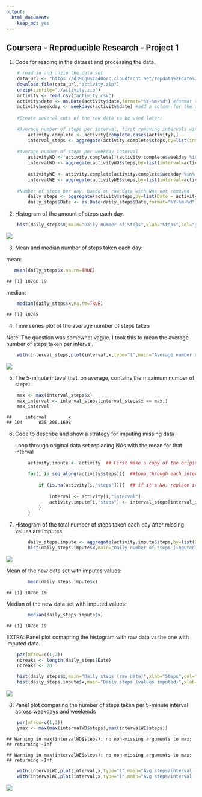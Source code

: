```yaml
---
output: 
  html_document: 
    keep_md: yes
---
```

Coursera - Reproducible Research - Project 1 
----------------

1. Code for reading in the dataset and processing the data.


```r
    # read in and unzip the data set 
    data_url <- "https://d396qusza40orc.cloudfront.net/repdata%2Fdata%2Factivity.zip"
    download.file(data_url,"activity.zip")
    unzip(zipfile="./activity.zip")
    activity <- read.csv("activity.csv")
    activity$date <- as.Date(activity$date,format="%Y-%m-%d") #format the date column
    activity$weekday <- weekdays(activity$date) #add a column for the weekday
    
    #Create several cuts of the raw data to be used later:
    
    #Average number of steps per interval, first removing intervals with NAs
        activity.complete <- activity[complete.cases(activity),]
        interval_steps <- aggregate(activity.complete$steps,by=list(interval=activity.complete$interval),FUN=mean)
    
    #Average number of steps per weekday interval
        activityWD <- activity.complete[!(activity.complete$weekday %in% c("Saturday","Sunday")),]
        intervalWD <- aggregate(activityWD$steps,by=list(interval=activityWD$interval),FUN=mean)
        
        activityWE <- activity.complete[activity.complete$weekday %in% c("Saturday","Sunday"),]
        intervalWE <- aggregate(activityWE$steps,by=list(interval=activityWE$interval),FUN=mean)
    
    #Number of steps per day, based on raw data with NAs not removed
        daily_steps <- aggregate(activity$steps,by=list(Date = activity$date),FUN = sum)
        daily_steps$Date <- as.Date(daily_steps$Date,format="%Y-%m-%d")
```
2. Histogram of the amount of steps each day.


```r
    hist(daily_steps$x,main="Daily number of Steps",xlab="Steps",col="green",breaks=length(daily_steps$Date))
```

![](CourseProject1_files/figure-html/hist-1.png)<!-- -->

3. Mean and median number of steps taken each day:

mean:

```r
   mean(daily_steps$x,na.rm=TRUE)
```

```
## [1] 10766.19
```
median:

```r
    median(daily_steps$x,na.rm=TRUE)
```

```
## [1] 10765
```

4. Time series plot of the average number of steps taken

Note: The question was somewhat vague.  I took this to mean the average number of steps taken per interval.


```r
    with(interval_steps,plot(interval,x,type="l",main="Average number of steps per interval",xlab="Interval",ylab="steps"))
```

![](CourseProject1_files/figure-html/time_series-1.png)<!-- -->

5. The 5-minute inteval that, on average, contains the maximum number of steps:

```r
    max <- max(interval_steps$x)
    max_interval <- interval_steps[interval_steps$x == max,]
    max_interval
```

```
##     interval        x
## 104      835 206.1698
```

6. Code to describe and show a strategy for imputing missing data

    Loop through original data set replacing NAs with the mean for that interval
    

```r
        activity.impute <- activity  ## First make a copy of the original activity dataset

        for(i in seq_along(activity$steps)){  ##loop through each interval observation
            
            if (is.na(activity[i,"steps"])){  ## if it's NA, replace it with the mean steps for that interval
                
                interval <- activity[i,"interval"]
                activity.impute[i,"steps"] <- interval_steps[interval_steps$interval == interval,"x"]
            }
        }
```


7. Histogram of the total number of steps taken each day after missing values are imputes

```r
        daily_steps.impute <- aggregate(activity.impute$steps,by=list(Date=activity.impute$date),FUN=sum)
        hist(daily_steps.impute$x,main="Daily number of steps (imputed)",xlab="steps",col="blue",breaks=length(daily_steps.impute$Date))
```

![](CourseProject1_files/figure-html/hist2-1.png)<!-- -->

Mean of the new data set with imputes values:

```r
        mean(daily_steps.impute$x)
```

```
## [1] 10766.19
```
Median of the new data set with imputed values:

```r
        median(daily_steps.impute$x)
```

```
## [1] 10766.19
```

EXTRA: Panel plot comapring the histogram with raw data vs the one with imputed data. 


```r
    par(mfrow=c(1,2))
    nbreaks <- length(daily_steps$Date)
    nbreaks <- 20

    hist(daily_steps$x,main="Daily steps (raw data)",xlab="Steps",col="green",breaks=nbreaks,ylim=c(0,12),xlim=c(0,25000))
    hist(daily_steps.impute$x,main="Daily steps (values imputed)",xlab="steps",col="blue",breaks=nbreaks,ylim=c(0,12),xlim=c(0,25000))
```

![](CourseProject1_files/figure-html/panels-1.png)<!-- -->

8. Panel plot comparing the number of steps taken per 5-minute interval across weekdays and weekends


```r
    par(mfrow=c(1,2))
    ymax <- max(max(intervalWD$steps),max(intervalWE$steps))
```

```
## Warning in max(intervalWD$steps): no non-missing arguments to max;
## returning -Inf
```

```
## Warning in max(intervalWE$steps): no non-missing arguments to max;
## returning -Inf
```

```r
    with(intervalWD,plot(interval,x,type="l",main="Avg steps/interval - Weekdays",xlab="Interval",ylab="Steps",ylim=c(0,250)))
    with(intervalWE,plot(interval,x,type="l",main="Avg steps/interval - Weekends",xlab="Interval",ylab="Steps",ylim=c(0,250)))
```

![](CourseProject1_files/figure-html/weekdays-1.png)<!-- -->








